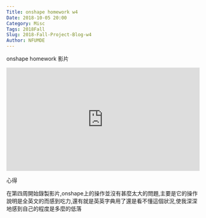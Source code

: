 ```yaml
---
Title: onshape homework w4
Date: 2018-10-05 20:00
Category: Misc
Tags: 2018Fall
Slug: 2018-Fall-Project-Blog-w4
Author: NFUMDE
---
```


 onshape homework 影片
 
<!-- PELICAN_END_SUMMARY -->

<div style="position:relative;height:0;padding-bottom:53.65%"><iframe src="https://www.youtube.com/embed/S0LMzLo3-e4?ecver=2" style="position:absolute;width:100%;height:100%;left:0" width="650" height="300" frameborder="0" allow="autoplay; encrypted-media" allowfullscreen></iframe></div>

 心得

在第四周開始錄製影片,onshape上的操作並沒有甚麼太大的問題,主要是它的操作說明是全英文的而感到吃力,還有就是英英字典用了還是看不懂這個狀況,使我深深地感到自己的程度是多麼的低落



